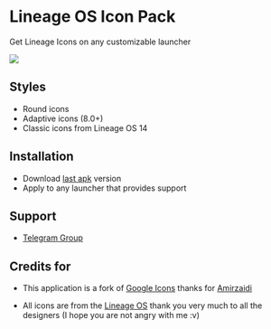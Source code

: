 # Lineage OS Icon Pack

Get Lineage Icons on any customizable launcher

![](https://i.imgur.com/1s73Qa6.png)

## Styles
- Round icons
- Adaptive icons (8.0+)
- Classic icons from Lineage OS 14

## Installation 
- Download [last apk](https://github.com/WSTxda/Lineage-Icons/releases) version
- Apply to any launcher that provides support

## Support 
- [Telegram Group](https://t.me/WSTchat)

## Credits for
- This application is a fork of [Google Icons](https://github.com/amirzaidi/GoogleIcons) thanks for [Amirzaidi](https://github.com/amirzaidi)

- All icons are from the [Lineage OS](https://lineageos.org) thank you very much to all the designers (I hope you are not angry with me :v)